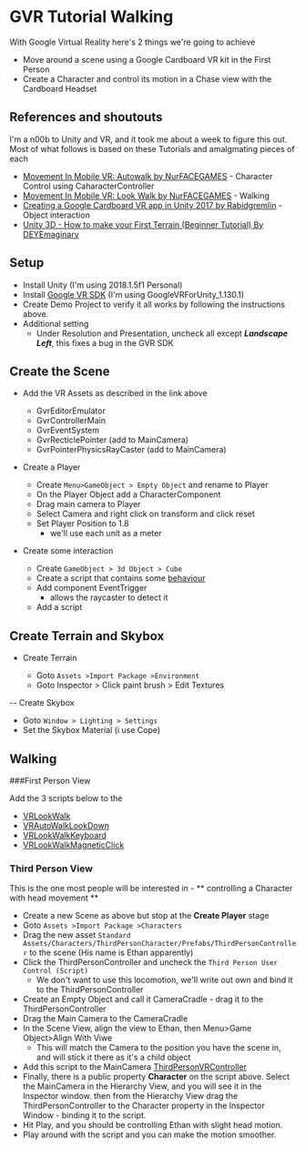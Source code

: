 # GVR Tutorial Walking

With Google Virtual Reality here's 2 things we're going to achieve

- Move around a scene using a Google Cardboard VR kit in the First Person
- Create a Character and control its motion in a Chase view with the Cardboard Headset

## References and shoutouts

I'm a n00b to Unity and VR, and it took me about a week to figure this out. 
Most of what follows is based on these Tutorials and amalgmating pieces of each

- [Movement In Mobile VR: Autowalk by NurFACEGAMES](https://www.youtube.com/watch?v=JmgOeQ3Gric) - Character Control using CaharacterController
- [Movement In Mobile VR: Look Walk by NurFACEGAMES](https://www.youtube.com/watch?v=kBTn2pGwZUk) - Walking
- [Creating a Google Cardboard VR app in Unity 2017 by Rabidgremlin](https://www.youtube.com/watch?v=EAaoEe9ksyE) - Object interaction
- [Unity 3D - How to make your First Terrain (Beginner Tutorial) By DEYEmaginary](https://www.youtube.com/watch?v=WMBsdhELSwE)

## Setup

- Install Unity (I'm using 2018.1.5f1 Personal)
- Install [Google VR SDK](https://developers.google.com/vr/develop/unity/get-started-ios) (I'm using GoogleVRForUnity_1.130.1)
- Create Demo Project to verify it all works by following the instructions above.
- Additional setting
  - Under Resolution and Presentation, uncheck all except ***Landscape Left***, this fixes a bug in the GVR SDK

## Create the Scene

- Add the VR Assets as described in the link above

  - GvrEditorEmulator
  - GvrControllerMain
  - GvrEventSystem
  - GvrRecticlePointer (add to MainCamera)
  - GvrPointerPhysicsRayCaster (add to MainCamera)

- Create a Player
  - Create ```Menu>GameObject > Empty Object``` and rename to Player
  - On the Player Object add a CharacterComponent
  - Drag main camera to Player
  - Select Camera and right click on transform and click reset
  - Set Player Position to 1.8
    - we'll use each unit as a meter

- Create some interaction
  - Create ```GameObject > 3d Object > Cube```
  - Create a script that contains some [behaviour](./Assets/Scripts/VRLookWalk.cs)
  - Add component EventTrigger
    - allows the raycaster to detect it
  - Add a script

## Create Terrain and Skybox

- Create Terrain

  - Goto ```Assets >Import Package >Environment```
  - Goto Inspector > Click paint brush > Edit Textures

-- Create Skybox
  - Goto ```Window > Lighting > Settings```
  - Set the Skybox Material (i use Cope)

## Walking

###First Person View

Add the 3 scripts below to the 

- [VRLookWalk](./Assets/Scripts/VRLookWalk.cs)
- [VRAutoWalkLookDown](./Assets/Scripts/VRAutoWalkLookDown.cs)
- [VRLookWalkKeyboard](./Assets/Scripts/VRLookWalkKeyboard.cs)
- [VRLookWalkMagneticClick](./Assets/Scripts/VRLookWalkMagneticClick.cs)

### Third Person View

This is the one most people will be interested in - ** controlling a Character with head movement **

- Create a new Scene as above but stop at the **Create Player** stage
- Goto ```Assets >Import Package >Characters```
- Drag the new asset ```Standard Assets/Characters/ThirdPersonCharacter/Prefabs/ThirdPersonController``` to the scene (His name is Ethan apparently)
- Click the ThirdPersonController and uncheck the ```Third Person User Control (Script)```
  - We don't want to use this locomotion, we'll write out own and bind it to the ThirdPersonController
- Create an Empty Object and call it CameraCradle - drag it to the ThirdPersonController
- Drag the Main Camera to the CameraCradle
- In the Scene View, align the view to Ethan, then Menu>Game Object>Align With Viwe
  - This will match the Camera to the position you have the scene in, and will stick it there as it's a child object 
- Add this script to the MainCamera [ThirdPersonVRController](./Assets/Scripts/ThirdPersonVRController.cs) 
- Finally, there is a public property **Character** on the script above. Select the MainCamera in the Hierarchy View, and you will see it in the Inspector window. 
  then from the Hierarchy View drag the ThirdPersonController to the Character property in the Inspector Window - binding it to the script.
- Hit Play, and you should be controlling Ethan with slight head motion.
- Play around with the script and you can make the motion smoother.



